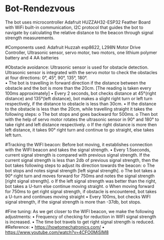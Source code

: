 # Bot-Rendezvous
The bot uses microcontroller Adafruit HUZZAH32-ESP32 Feather Board with WiFi built-in communication, I2C protocol that guides the bot to navigate by calculating the relative distance to the beacon through signal strength measurements.

#Components used:
Adafruit Huzzah esp8622, L298N Motor Drive Controller, Ultrasonic sensor, servo motor, two motors, one lithium polymer battery and 4 AA batteries

#Obstacle avoidance: 
Ultrasonic sensor is used for obstacle detection. Ultrasonic sensor is integrated with the servo motor to check the obstacles at four directions: 0°, 45°, 90°, 135°, 180°.  
•	The bot is travelling in forward direction if the distance between the obstacle and the bot is more than the 20cm. [The reading is taken every 100ms approximately]
•	Every 2 seconds, bot checks distance at 45°(right distance) and 135°(left distance), bot makes a slight right turn or left turn respectively, if the distance to obstacle is less than 30cm. 
•	If the distance to the obstacle is less than the 20cm, while travelling straight it takes the following steps: 
o	The bot stops and goes backward for 500ms.
o	Then bot with the help of servo motor rotates the ultrasonic sensor in 90° and 180° to take right and left distance respectively.
o	If the right distance is more then left distance, it takes 90° right turn and continue to go straight, else takes left turn. 

#Tracking the WIFI beacon:
Before bot moving, it establishes connection with the WIFI beacon and takes the signal strength.
•	Every 1.5seconds, current signal strength is compared with previous signal strength. If the current signal strength is less than 2db of previous signal strength, then the bot takes following steps to adjust its direction towards the beacon: 
o	The bot stops and notes signal strength [left signal strength].
o	The bot takes a 90° right turn and moves forward for 750ms and notes the signal strength [right signal strength].
o	If the left signal strength was better than the right, bot takes a U-turn else continue moving straight. 
o	When moving forward for 750ms to get right signal strength, if obstacle is encountered, bot takes a U-turn and continues moving straight
•	Every 100ms, bot checks WIFI signal strength, if the signal strength is more than -37db, bot stops.

#Fine tuning:
As we get closer to the WIFI beacon, we make the following adjustments: 
•	Frequency of checking for reduction in WIFI signal strength is increased. 
•	The time bot travels to get right signal strength is reduced.
#Reference:
•	 https://howtomechatronics.com/
•	https://www.youtube.com/watch?v=4CFO0MiSlM8

